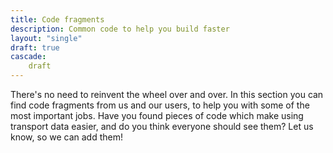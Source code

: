 ```yaml
---
title: Code fragments
description: Common code to help you build faster
layout: "single"
draft: true
cascade:
    draft
---
```


There's no need to reinvent the wheel over and over. In this section you can find code fragments from us and our users,
to help you with some of the most important jobs. Have you found pieces of code which make using transport data easier,
and do you think everyone should see them? Let us know, so we can add them!
